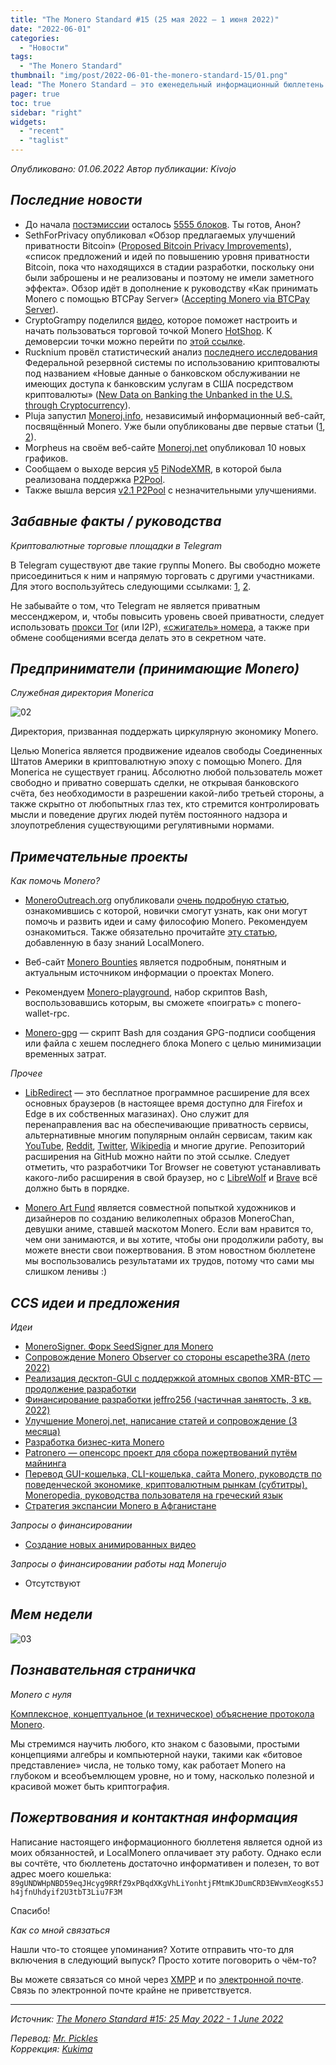 ```yaml
---
title: "The Monero Standard #15 (25 мая 2022 — 1 июня 2022)"
date: "2022-06-01"
categories:
  - "Новости"
tags:
  - "The Monero Standard"
thumbnail: "img/post/2022-06-01-the-monero-standard-15/01.png"  
lead: "The Monero Standard — это еженедельный информационный бюллетень от p2p торговой платформы LocalMonero обо всём, что касается Monero."
pager: true
toc: true
sidebar: "right"
widgets:
  - "recent"
  - "taglist"
---
```


_Опубликовано: 01.06.2022_
_Автор публикации: Kivojo_

## _Последние новости_

- До начала [постэмиссии](https://localmonero.co/knowledge/monero-tail-emission) осталось [5555 блоков](https://p2pool.io/tail.html). Ты готов, Анон?
- SethForPrivacy опубликовал «Обзор предлагаемых улучшений приватности Bitcoin» ([Proposed Bitcoin Privacy Improvements](https://sethforprivacy.com/posts/proposed-bitcoin-privacy-improvements/)), «список предложений и идей по повышению уровня приватности Bitcoin, пока что находящихся в стадии разработки, поскольку они были заброшены и не реализованы и поэтому не имели заметного эффекта». Обзор идёт в дополнение к руководству «Как принимать Monero с помощью BTCPay Server» ([Accepting Monero via BTCPay Server](https://sethforprivacy.com/guides/accepting-monero-via-btcpay-server/)).
- CryptoGrampy поделился [видео](https://yewtu.be/watch?v=jdupXaYY3po), которое поможет настроить и начать пользоваться торговой точкой Monero [HotShop](https://github.com/CryptoGrampy/HotShop). К демоверсии точки можно перейти по [этой ссылке](https://hotshop.onrender.com/).
- Rucknium провёл статистический анализ [последнего исследования](https://www.federalreserve.gov/consumerscommunities/shed_data.htm) Федеральной резервной системы по использованию криптовалюты под названием «Новые данные о банковском обслуживании не имеющих доступа к банковским услугам в США посредством криптовалюты» ([New Data on Banking the Unbanked in the U.S. through Cryptocurrency](https://rucknium.me/posts/financial-marginalization-and-cryptocurrency-payments/)).
- Pluja запустил [Moneroj.info](https://moneroj.info/), независимый информационный веб-сайт, посвящённый Monero. Уже были опубликованы две первые статьи ([1](https://moneroj.info/transparent-blockchains/), [2](https://moneroj.info/the-risks-of-transparent-blockchains/)).
- Morpheus на своём веб-сайте [Moneroj.net](https://moneroj.net/dread_subscribers/) опубликовал 10 новых графиков.
- Сообщаем о выходе версия [v5](https://github.com/monero-ecosystem/PiNode-XMR) [PiNodeXMR](https://pinode.co.uk/), в которой была реализована поддержка [P2Pool](https://p2pool.io/).
- Также вышла версия [v2.1 P2Pool](https://github.com/SChernykh/p2pool/releases/tag/v2.1) с незначительными улучшениями.

## _Забавные факты / руководства_

_Криптовалютные торговые площадки в Telegram_

В Telegram существуют две такие группы Monero. Вы свободно можете присоединиться к ним и напрямую торговать с другими участниками. Для этого воспользуйтесь следующими ссылками: [1](https://t.me/moneromarket), [2](https://t.me/bitcoinp2pmarketplace).

Не забывайте о том, что Telegram не является приватным мессенджером, и, чтобы повысить уровень своей приватности, следует использовать [прокси Tor](https://t.me/socks?server=localhost&port=9150) (или I2P), [«сжигатель» номера](https://juicysms.com/), а также при обмене сообщениями всегда делать это в секретном чате.

## _Предприниматели (принимающие Monero)_

_Служебная директория Monerica_

![02](/img/post/2022-06-01-the-monero-standard-15/02.png)

Директория, призванная поддержать циркулярную экономику Monero.

Целью Monerica является продвижение идеалов свободы Соединенных Штатов Америки в криптовалютную эпоху с помощью Monero. Для Monerica не существует границ. Абсолютно любой пользователь может свободно и приватно совершать сделки, не открывая банковского счёта, без необходимости в разрешении какой-либо третьей стороны, а также скрытно от любопытных глаз тех, кто стремится контролировать мысли и поведение других людей путём постоянного надзора и злоупотребления существующими регулятивными нормами.

## _Примечательные проекты_

*Как помочь Monero?*

* [MoneroOutreach.org](https://monerooutreach.org/) опубликовали [очень подробную статью](https://www.monerooutreach.org/stories/getting-started-helping-monero.php), ознакомившись с которой, новички смогут узнать, как они могут помочь и развить идеи и саму философию Monero. Рекомендуем ознакомиться. Также обязательно прочитайте [эту статью](https://localmonero.co/nojs/knowledge/contributing-to-monero), добавленную в базу знаний LocalMonero.

* Веб-сайт [Monero Bounties](https://bounties.monero.social/) является подробным, понятным и актуальным источником информации о проектах Monero.

* Рекомендуем [Monero-playground](https://github.com/spirobel/monero-playground), набор скриптов Bash, воспользовавшись которым, вы сможете «поиграть» с monero-wallet-rpc.

* [Monero-gpg](https://github.com/hinto-janaiyo/monero-gpg) — скрипт Bash для создания GPG-подписи сообщения или файла с хешем последнего блока Monero с целью минимизации временных затрат.

*Прочее*

* [LibRedirect](https://libredirect.github.io/) — это бесплатное программное расширение для всех основных браузеров (в настоящее время доступно для Firefox и Edge в их собственных магазинах). Оно служит для перенаправления вас на обеспечивающие приватность сервисы, альтернативные многим популярным онлайн сервисам, таким как [YouTube](https://yewtu.be/), [Reddit](https://libredd.it/), [Twitter](https://nitter.net/), [Wikipedia](https://wikiless.org/) и многие другие. Репозиторий расширения на GitHub можно найти по этой ссылке. Следует отметить, что разработчики Tor Browser не советуют устанавливать какого-либо расширения в свой браузер, но с [LibreWolf](https://librewolf.net/) и [Brave](https://brave.com/) всё должно быть в порядке.

* [Monero Art Fund](https://monerochan.art/) является совместной попыткой художников и дизайнеров по созданию великолепных образов MoneroChan, девушки аниме, ставшей маскотом Monero. Если вам нравится то, чем они занимаются, и вы хотите, чтобы они продолжили работу, вы можете внести свои пожертвования. В этом новостном бюллетене мы воспользовались результатами их трудов, потому что сами мы слишком ленивы :)

## _CCS идеи и предложения_

*Идеи*

- [MoneroSigner. Форк SeedSigner для Monero](https://repo.getmonero.org/monero-project/ccs-proposals/-/merge_requests/323)
- [Сопровождение Monero Observer со стороны escapethe3RA (лето 2022)](https://repo.getmonero.org/monero-project/ccs-proposals/-/merge_requests/322)
- [Реализация десктоп-GUI с поддержкой атомных свопов XMR-BTC — продолжение разработки](https://repo.getmonero.org/monero-project/ccs-proposals/-/merge_requests/321)
- [Финансирование разработки jeffro256 (частичная занятость, 3 кв. 2022)](https://repo.getmonero.org/monero-project/ccs-proposals/-/merge_requests/319)
- [Улучшение Moneroj.net, написание статей и сопровождение (3 месяца)](https://repo.getmonero.org/monero-project/ccs-proposals/-/merge_requests/318)
- [Разработка бизнес-кита Monero](https://repo.getmonero.org/monero-project/ccs-proposals/-/merge_requests/311)
- [Patronero — опенсорс проект для сбора пожертвований путём майнинга](https://repo.getmonero.org/monero-project/ccs-proposals/-/merge_requests/310)
- [Перевод GUI-кошелька, CLI-кошелька, сайта Monero, руководств по поведенческой экономике, криптовалютным рынкам (субтитры), Moneropedia, руководства пользователя на греческий язык](https://repo.getmonero.org/monero-project/ccs-proposals/-/merge_requests/296)
- [Стратегия экспансии Monero в Афганистане](https://repo.getmonero.org/monero-project/ccs-proposals/-/merge_requests/282)

*Запросы о финансировании*

- [Создание новых анимированных видео](https://ccs.getmonero.org/proposals/savandra-videos-for-monero.html)

*Запросы о финансировании работы над Monerujo*

* Отсутствуют

## *Мем недели*

![03](/img/post/2022-06-01-the-monero-standard-15/03.png)

## _Познавательная страничка_

_Monero с нуля_

[Комплексное, концептуальное (и техническое) объяснение протокола Monero](https://www.getmonero.org/library/Zero-to-Monero-2-0-0.pdf).

Мы стремимся научить любого, кто знаком с базовыми, простыми концепциями алгебры и компьютерной науки, такими как «битовое представление» числа, не только тому, как работает Monero на глубоком и всеобъемлющем уровне, но и тому, насколько полезной и красивой может быть криптография.

## _Пожертвования и контактная информация_

Написание настоящего информационного бюллетеня является одной из моих обязанностей, и LocalMonero оплачивает эту работу. Однако если вы сочтёте, что бюллетень достаточно информативен и полезен, то вот адрес моего кошелька:  
`89gUNDWHpNBD59eqJHcyg9RRfZ9xPBqdXKgVhLiYonhtjFMtmKJDumCRD3EWvmXeogKs5Jh4jfnUhdyif2U3tbT3Liu7F3M`

Спасибо!

*Как со мной связаться*

Нашли что-то стоящее упоминания? Хотите отправить что-то для включения в следующий выпуск? Просто хотите поговорить о чём-то?

Вы можете связаться со мной через [XMPP](xmpp:hatchbacks@disroot.org) и по [электронной почте](hatchbacks@disroot.org). Связь по электронной почте крайне не приветствуется.

---

_Источник: [The Monero Standard #15: 25 May 2022 - 1 June 2022](https://localmonero.co/the-monero-standard/weekly/15)_

_Перевод: [Mr. Pickles](https://t.me/v1docq47)_  
_Коррекция: [Kukima](https://t.me/Kukima)_
